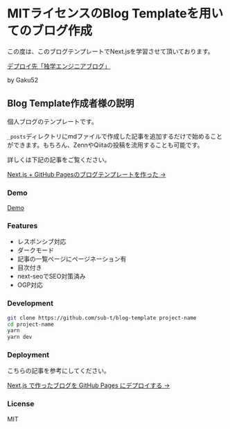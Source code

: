 # MITライセンスのBlog Templateを用いてのブログ作成

この度は、このブログテンプレートでNext.jsを学習させて頂いております。

[デプロイ先「独学エンジニアブログ」](https://www.gbyme.com)

by Gaku52

## Blog Template作成者様の説明

個人ブログのテンプレートです。

`_posts`ディレクトリにmdファイルで作成した記事を追加するだけで始めることができます。もちろん、ZennやQiitaの投稿を流用することも可能です。

詳しくは下記の記事をご覧ください。

[Next.js + GitHub Pagesのブログテンプレートを作った →](https://zenn.dev/subt/articles/957bd5d01485e1)

### Demo

[Demo](https://sub-t.github.io/blog-template/)

### Features

- レスポンシブ対応
- ダークモード
- 記事の一覧ページにページネーション有
- 目次付き
- next-seoでSEO対策済み
- OGP対応

### Development

```bash
git clone https://github.com/sub-t/blog-template project-name
cd project-name
yarn
yarn dev
```

### Deployment

こちらの記事を参考にしてください。

[Next.js で作ったブログを GitHub Pages にデプロイする →](https://jamband.github.io/blog/2021/08/deploy-nextjs-app-to-github-pages/)

### License

MIT
